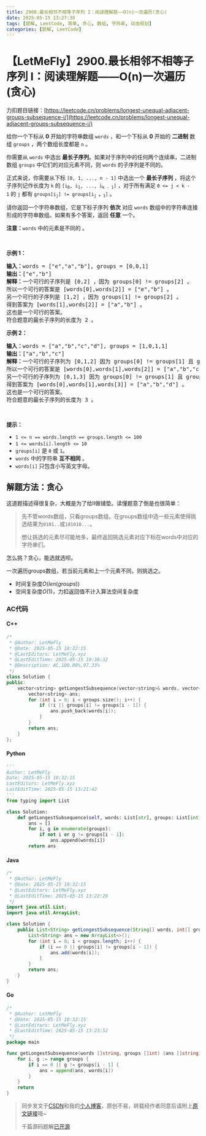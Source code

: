 ```yaml
---
title: 2900.最长相邻不相等子序列 I：阅读理解题——O(n)一次遍历(贪心)
date: 2025-05-15 13:27:30
tags: [题解, LeetCode, 简单, 贪心, 数组, 字符串, 动态规划]
categories: [题解, LeetCode]
---
```


# 【LetMeFly】2900.最长相邻不相等子序列 I：阅读理解题——O(n)一次遍历(贪心)

力扣题目链接：[https://leetcode.cn/problems/longest-unequal-adjacent-groups-subsequence-i/](https://leetcode.cn/problems/longest-unequal-adjacent-groups-subsequence-i/)

<p>给你一个下标从&nbsp;<strong>0</strong>&nbsp;开始的字符串数组&nbsp;<code>words</code>&nbsp;，和一个下标从 <strong>0</strong>&nbsp;开始的 <strong>二进制</strong>&nbsp;数组&nbsp;<code>groups</code>&nbsp;，两个数组长度都是&nbsp;<code>n</code>&nbsp;。</p>

<p>你需要从&nbsp;<code>words</code>&nbsp;中选出&nbsp;<strong>最长<span data-keyword="subsequence-array">子序列</span></strong>。如果对于序列中的任何两个连续串，二进制数组&nbsp;<code>groups</code>&nbsp;中它们的对应元素不同，则&nbsp;<code>words</code> 的子序列是不同的。</p>

<p>正式来说，你需要从下标&nbsp;<code>[0, 1, ..., n - 1]</code>&nbsp;中选出一个&nbsp;<strong>最长子序列</strong>&nbsp;，将这个子序列记作长度为 <code>k</code> 的&nbsp;<code>[i<sub>0</sub>, i<sub>1</sub>, ..., i<sub>k - 1</sub>]</code>&nbsp;，对于所有满足&nbsp;<code>0 &lt;= j&nbsp;&lt; k - 1</code>&nbsp;的&nbsp;<code>j</code>&nbsp;都有&nbsp;<code>groups[i<sub>j</sub>] != groups[i<sub>j + 1</sub>]</code>&nbsp;。</p>

<p>请你返回一个字符串数组，它是下标子序列&nbsp;<strong>依次</strong>&nbsp;对应&nbsp;<code>words</code>&nbsp;数组中的字符串连接形成的字符串数组。如果有多个答案，返回 <strong>任意</strong> 一个。</p>

<p><b>注意：</b><code>words</code>&nbsp;中的元素是不同的&nbsp;。</p>

<p>&nbsp;</p>

<p><strong class="example">示例 1：</strong></p>

<pre>
<b>输入：</b>words = ["e","a","b"], groups = [0,0,1]
<b>输出：</b>["e","b"]
<strong>解释：</strong>一个可行的子序列是 [0,2] ，因为 groups[0] != groups[2] 。
所以一个可行的答案是 [words[0],words[2]] = ["e","b"] 。
另一个可行的子序列是 [1,2] ，因为 groups[1] != groups[2] 。
得到答案为 [words[1],words[2]] = ["a","b"] 。
这也是一个可行的答案。
符合题意的最长子序列的长度为 2 。</pre>

<p><strong class="example">示例 2：</strong></p>

<pre>
<b>输入：</b>words = ["a","b","c","d"], groups = [1,0,1,1]
<b>输出：</b>["a","b","c"]
<b>解释：</b>一个可行的子序列为 [0,1,2] 因为 groups[0] != groups[1] 且 groups[1] != groups[2] 。
所以一个可行的答案是 [words[0],words[1],words[2]] = ["a","b","c"] 。
另一个可行的子序列为 [0,1,3] 因为 groups[0] != groups[1] 且 groups[1] != groups[3] 。
得到答案为 [words[0],words[1],words[3]] = ["a","b","d"] 。
这也是一个可行的答案。
符合题意的最长子序列的长度为 3 。</pre>

<p>&nbsp;</p>

<p><strong>提示：</strong></p>

<ul>
	<li><code>1 &lt;= n == words.length == groups.length &lt;= 100</code></li>
	<li><code>1 &lt;= words[i].length &lt;= 10</code></li>
	<li><code>groups[i]</code>&nbsp;是&nbsp;<code>0</code>&nbsp;或&nbsp;<code>1</code>。</li>
	<li><code>words</code>&nbsp;中的字符串 <strong>互不相同</strong>&nbsp;。</li>
	<li><code>words[i]</code>&nbsp;只包含小写英文字母。</li>
</ul>


    
## 解题方法：贪心

这道题描述得很复杂，大概是为了给II做铺垫。读懂题意了倒是也很简单：

> 先不管words数组，只看groups数组。在groups数组中选一些元素使得挑选结果为`0101..`或`101010...`。
>
> 想让挑选的元素尽可能地多，最终返回挑选元素对应下标在words中对应的字符串们。

怎么挑？贪心，能选就选呗。

一次遍历groups数组，若当前元素和上一个元素不同，则挑选之。

+ 时间复杂度$O(len(groups))$
+ 空间复杂度$O(1)$，力扣返回值不计入算法空间复杂度

### AC代码

#### C++

```cpp
/*
 * @Author: LetMeFly
 * @Date: 2025-05-15 10:32:15
 * @LastEditors: LetMeFly.xyz
 * @LastEditTime: 2025-05-15 10:36:32
 * @Description: AC,100.00%,97.33%
 */
class Solution {
public:
    vector<string> getLongestSubsequence(vector<string>& words, vector<int>& groups) {
        vector<string> ans;
        for (int i = 0; i < groups.size(); i++) {
            if (!i || groups[i] != groups[i - 1]) {
                ans.push_back(words[i]);
            }
        }
        return ans;
    }
};
```

#### Python

```python
'''
Author: LetMeFly
Date: 2025-05-15 10:32:15
LastEditors: LetMeFly.xyz
LastEditTime: 2025-05-15 13:21:42
'''
from typing import List

class Solution:
    def getLongestSubsequence(self, words: List[str], groups: List[int]) -> List[str]:
        ans = []
        for i, g in enumerate(groups):
            if not i or g != groups[i - 1]:
                ans.append(words[i])
        return ans
```

#### Java

```java
/*
 * @Author: LetMeFly
 * @Date: 2025-05-15 10:32:15
 * @LastEditors: LetMeFly.xyz
 * @LastEditTime: 2025-05-15 13:22:29
 */
import java.util.List;
import java.util.ArrayList;

class Solution {
    public List<String> getLongestSubsequence(String[] words, int[] groups) {
        List<String> ans = new ArrayList<>();
        for (int i = 0; i < groups.length; i++) {
            if (i == 0 || groups[i] != groups[i - 1]) {
                ans.add(words[i]);
            }
        }
        return ans;
    }
}
```

#### Go

```go
/*
 * @Author: LetMeFly
 * @Date: 2025-05-15 10:32:15
 * @LastEditors: LetMeFly.xyz
 * @LastEditTime: 2025-05-15 13:23:52
 */
package main

func getLongestSubsequence(words []string, groups []int) (ans []string) {
    for i, g := range groups {
		if i == 0 || g != groups[i - 1] {
			ans = append(ans, words[i])
		}
	}
	return 
}
```

> 同步发文于[CSDN](https://letmefly.blog.csdn.net/article/details/147990003)和我的[个人博客](https://blog.letmefly.xyz/)，原创不易，转载经作者同意后请附上[原文链接](https://blog.letmefly.xyz/2025/05/15/LeetCode%202900.%E6%9C%80%E9%95%BF%E7%9B%B8%E9%82%BB%E4%B8%8D%E7%9B%B8%E7%AD%89%E5%AD%90%E5%BA%8F%E5%88%97I/)哦~
>
> 千篇源码题解[已开源](https://github.com/LetMeFly666/LeetCode)
